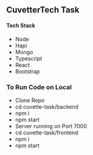 ## CuvetterTech Task

#### Tech Stack

- Node
- Hapi
- Mongo
- Typescript
- React
- Bootstrap

### To Run Code on Local

- Clone Repo
- cd cuvette-task/backend
- npm i
- npm start
- Server running on Port 7000
- cd cuvette-task/frontend
- npm i
- npm start
